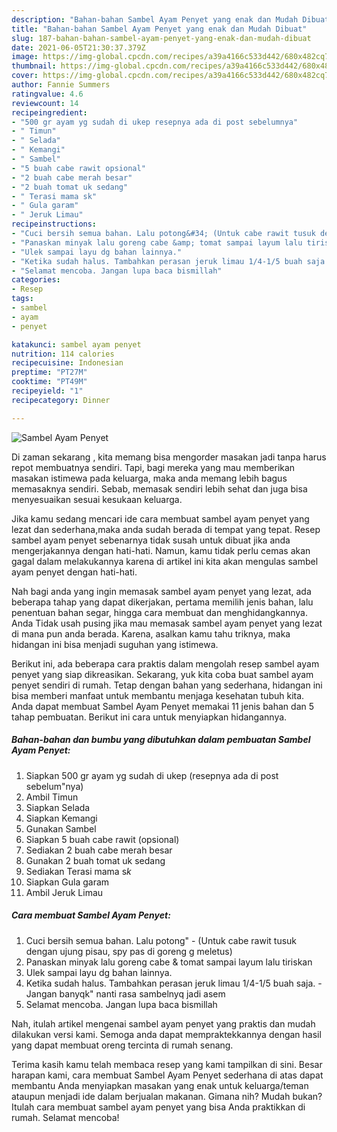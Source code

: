 ```yaml
---
description: "Bahan-bahan Sambel Ayam Penyet yang enak dan Mudah Dibuat"
title: "Bahan-bahan Sambel Ayam Penyet yang enak dan Mudah Dibuat"
slug: 187-bahan-bahan-sambel-ayam-penyet-yang-enak-dan-mudah-dibuat
date: 2021-06-05T21:30:37.379Z
image: https://img-global.cpcdn.com/recipes/a39a4166c533d442/680x482cq70/sambel-ayam-penyet-foto-resep-utama.jpg
thumbnail: https://img-global.cpcdn.com/recipes/a39a4166c533d442/680x482cq70/sambel-ayam-penyet-foto-resep-utama.jpg
cover: https://img-global.cpcdn.com/recipes/a39a4166c533d442/680x482cq70/sambel-ayam-penyet-foto-resep-utama.jpg
author: Fannie Summers
ratingvalue: 4.6
reviewcount: 14
recipeingredient:
- "500 gr ayam yg sudah di ukep resepnya ada di post sebelumnya"
- " Timun"
- " Selada"
- " Kemangi"
- " Sambel"
- "5 buah cabe rawit opsional"
- "2 buah cabe merah besar"
- "2 buah tomat uk sedang"
- " Terasi mama sk"
- " Gula garam"
- " Jeruk Limau"
recipeinstructions:
- "Cuci bersih semua bahan. Lalu potong&#34; (Untuk cabe rawit tusuk dengan ujung pisau, spy pas di goreng g meletus)"
- "Panaskan minyak lalu goreng cabe &amp; tomat sampai layum lalu tiriskan"
- "Ulek sampai layu dg bahan lainnya."
- "Ketika sudah halus. Tambahkan perasan jeruk limau 1/4-1/5 buah saja. Jangan banyqk&#34; nanti rasa sambelnyq jadi asem"
- "Selamat mencoba. Jangan lupa baca bismillah"
categories:
- Resep
tags:
- sambel
- ayam
- penyet

katakunci: sambel ayam penyet 
nutrition: 114 calories
recipecuisine: Indonesian
preptime: "PT27M"
cooktime: "PT49M"
recipeyield: "1"
recipecategory: Dinner

---
```



![Sambel Ayam Penyet](https://img-global.cpcdn.com/recipes/a39a4166c533d442/680x482cq70/sambel-ayam-penyet-foto-resep-utama.jpg)

Di zaman  sekarang , kita memang bisa mengorder masakan jadi tanpa harus repot membuatnya sendiri. Tapi, bagi mereka yang mau memberikan masakan istimewa pada keluarga, maka anda memang lebih bagus memasaknya sendiri. Sebab, memasak sendiri lebih sehat dan juga bisa menyesuaikan sesuai kesukaan keluarga.

Jika kamu sedang mencari ide cara membuat sambel ayam penyet yang lezat dan sederhana,maka anda sudah berada di tempat yang tepat. Resep sambel ayam penyet  sebenarnya tidak susah untuk dibuat jika anda mengerjakannya dengan hati-hati. Namun, kamu tidak perlu cemas akan gagal dalam melakukannya 
karena di artikel ini kita akan mengulas sambel ayam penyet dengan hati-hati.  



Nah bagi anda yang ingin memasak sambel ayam penyet yang lezat, ada beberapa tahap yang dapat dikerjakan, pertama memilih jenis bahan, lalu penentuan bahan segar, hingga cara membuat dan menghidangkannya. Anda Tidak usah pusing jika mau memasak sambel ayam penyet yang lezat di mana pun anda berada. Karena, asalkan kamu  tahu triknya, maka hidangan ini bisa menjadi suguhan yang istimewa.

Berikut ini, ada beberapa cara praktis  dalam mengolah resep sambel ayam penyet yang siap dikreasikan. Sekarang, yuk kita coba buat sambel ayam penyet sendiri di rumah. Tetap dengan bahan yang sederhana, hidangan ini bisa memberi manfaat untuk membantu menjaga kesehatan tubuh kita. Anda dapat membuat Sambel Ayam Penyet memakai 11 jenis bahan dan 5 tahap pembuatan. Berikut ini cara untuk menyiapkan hidangannya.

<!--inarticleads1-->

##### Bahan-bahan dan bumbu yang dibutuhkan dalam pembuatan Sambel Ayam Penyet:

1. Siapkan 500 gr ayam yg sudah di ukep (resepnya ada di post sebelum&#34;nya)
1. Ambil  Timun
1. Siapkan  Selada
1. Siapkan  Kemangi
1. Gunakan  Sambel
1. Siapkan 5 buah cabe rawit (opsional)
1. Sediakan 2 buah cabe merah besar
1. Gunakan 2 buah tomat uk sedang
1. Sediakan  Terasi mama s*k*
1. Siapkan  Gula garam
1. Ambil  Jeruk Limau




<!--inarticleads2-->

##### Cara membuat Sambel Ayam Penyet:

1. Cuci bersih semua bahan. Lalu potong&#34; - (Untuk cabe rawit tusuk dengan ujung pisau, spy pas di goreng g meletus)
1. Panaskan minyak lalu goreng cabe &amp; tomat sampai layum lalu tiriskan
1. Ulek sampai layu dg bahan lainnya.
1. Ketika sudah halus. Tambahkan perasan jeruk limau 1/4-1/5 buah saja. - Jangan banyqk&#34; nanti rasa sambelnyq jadi asem
1. Selamat mencoba. Jangan lupa baca bismillah




Nah, itulah artikel mengenai  sambel ayam penyet  yang praktis dan mudah dilakukan versi kami. Semoga anda dapat mempraktekkannya dengan hasil yang dapat membuat oreng tercinta di rumah senang. 

Terima kasih kamu telah membaca resep yang kami tampilkan di sini. Besar harapan kami, cara membuat  Sambel Ayam Penyet sederhana di atas dapat membantu Anda menyiapkan masakan yang enak untuk keluarga/teman ataupun menjadi ide dalam berjualan makanan. Gimana nih? Mudah bukan? Itulah cara membuat sambel ayam penyet yang bisa Anda praktikkan di rumah. Selamat mencoba!

